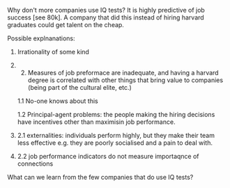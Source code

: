 Why don't more companies use IQ tests? It is highly predictive of job success [see 80k]. A company that did this instead of hiring harvard graduates could get talent on the cheap.



Possible explnanations:

1. Irrationality of some kind

2. 2. Measures of job preformace are inadequate, and having a harvard degree is correlated with other things that bring value to companies (being part of the cultural elite, etc.)

   1.1 No-one knows about this

   1.2 Principal-agent problems: the people making the hiring decisions have incentives other than maximisin job performance.

3. 2.1 externalities: individuals perform highly, but they make their team less effective e.g. they are poorly socialised and a pain to deal with. 

4. 2.2 job performance indicators do not measure importaqnce of connections

What can we learn from the few companies that do use IQ tests? 